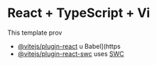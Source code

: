 # React + TypeScript + Vi
This template prov
- [@vitejs/plugin-react](htps://github.com/vitejs/vite-plugin-rect/blob/main/packages/plugin-react/README.md) u Babel](https
- [@vitejs/plugin-react-swc](https://github.com/vitejs/vite-plugin-react-swc) uses [SWC](https://swc.rs/)

